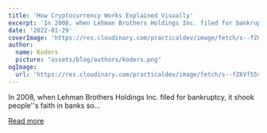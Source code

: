 ```yaml
---
title: 'How Cryptocurrency Works Explained Visually'
excerpt: 'In 2008, when Lehman Brothers Holdings Inc. filed for bankruptcy, it shook people''s faith in banks so...'
date: '2022-01-29'
coverImage: 'https://res.cloudinary.com/practicaldev/image/fetch/s--fZ6Vf55v--/c_imagga_scale,f_auto,fl_progressive,h_420,q_auto,w_1000/https://dev-to-uploads.s3.amazonaws.com/uploads/articles/2h6crhh836sfyu4dai13.png'
author:
  name: Koders
  picture: "assets/blog/authors/koders.png"
ogImage:
  url: 'https://res.cloudinary.com/practicaldev/image/fetch/s--fZ6Vf55v--/c_imagga_scale,f_auto,fl_progressive,h_420,q_auto,w_1000/https://dev-to-uploads.s3.amazonaws.com/uploads/articles/2h6crhh836sfyu4dai13.png'
---
```


In 2008, when Lehman Brothers Holdings Inc. filed for bankruptcy, it shook people''s faith in banks so...

[Read more](https://dev.to/narottam04/how-cryptocurrency-works-explained-visually-2j32)
